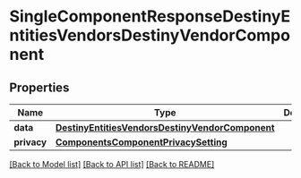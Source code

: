 # SingleComponentResponseDestinyEntitiesVendorsDestinyVendorComponent

## Properties
Name | Type | Description | Notes
------------ | ------------- | ------------- | -------------
**data** | [**DestinyEntitiesVendorsDestinyVendorComponent**](DestinyEntitiesVendorsDestinyVendorComponent.md) |  | [optional] 
**privacy** | [**ComponentsComponentPrivacySetting**](ComponentsComponentPrivacySetting.md) |  | [optional] 

[[Back to Model list]](../README.md#documentation-for-models) [[Back to API list]](../README.md#documentation-for-api-endpoints) [[Back to README]](../README.md)


